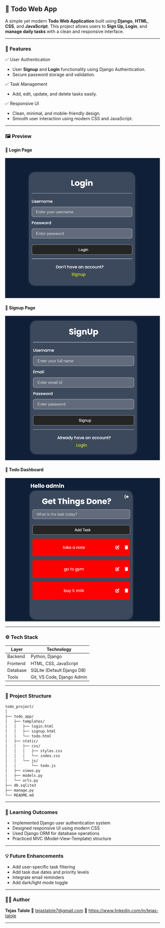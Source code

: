 ## 📝 **Todo Web App**

A simple yet modern **Todo Web Application** built using **Django**, **HTML**, **CSS**, and **JavaScript**.
This project allows users to **Sign Up, Login**, and **manage daily tasks** with a clean and responsive interface.

---

### 🚀 **Features**

✅ User Authentication

* User **Signup** and **Login** functionality using Django Authentication.
* Secure password storage and validation.

✅ Task Management

* Add, edit, update, and delete tasks easily.

✅ Responsive UI

* Clean, minimal, and mobile-friendly design.
* Smooth user interaction using modern CSS and JavaScript.

---

### 🖼️ **Preview**

#### 🔹 Login Page

![Login_Page](login.png)

#### 🔹 Signup Page

![Signup Page](signup.png)

#### 🔹 Todo Dashboard

![Todo Page](todo.png)

---

### ⚙️ **Tech Stack**

| Layer    | Technology                 |
| -------- | -------------------------- |
| Backend  | Python, Django             |
| Frontend | HTML, CSS, JavaScript      |
| Database | SQLite (Default Django DB) |
| Tools    | Git, VS Code, Django Admin |

---

### 📂 **Project Structure**

```
todo_project/
│
├── todo_app/
│   ├── templates/
│   │   ├── login.html
│   │   ├── signup.html
│   │   └── todo.html
│   ├── static/
│   │   ├── css/
│   │   │   ├── styles.css
│   │   │   └── index.css
│   │   └── js/
│   │       └── todo.js
│   ├── views.py
│   ├── models.py
│   └── urls.py
├── db.sqlite3
├── manage.py
└── README.md
```

---

### 🧠 **Learning Outcomes**

* Implemented Django user authentication system
* Designed responsive UI using modern CSS
* Used Django ORM for database operations
* Practiced MVC (Model-View-Template) structure

---

### 💡 **Future Enhancements**

* Add user-specific task filtering
* Add task due dates and priority levels
* Integrate email reminders
* Add dark/light mode toggle

---

### 👨‍💻 **Author**

**Tejas Talole**
📧 tejastalole7@gmail.com
💼 https://www.linkedin.com/in/tejas-talole

---
